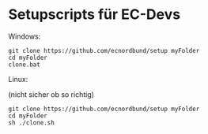 # Setupscripts für EC-Devs

Windows:

```
git clone https://github.com/ecnordbund/setup myFolder
cd myFolder
clone.bat
```


Linux:

(nicht sicher ob so  richtig)
```
git clone https://github.com/ecnordbund/setup myFolder
cd myFolder
sh ./clone.sh
```
